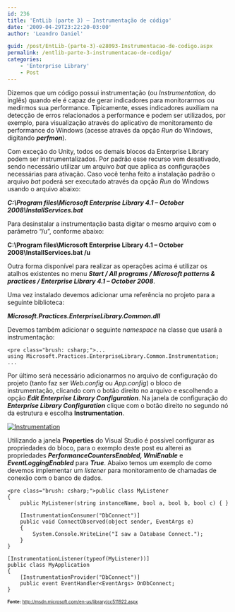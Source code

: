 ```yaml
---
id: 236
title: 'EntLib (parte 3) – Instrumentação de código'
date: '2009-04-29T23:22:20-03:00'
author: 'Leandro Daniel'

guid: /post/EntLib-(parte-3)-e28093-Instrumentacao-de-codigo.aspx
permalink: /entlib-parte-3-instrumentacao-de-codigo/
categories:
    - 'Enterprise Library'
    - Post
---
```


Dizemos que um código possui instrumentação (ou *Instrumentation*, do inglês) quando ele é capaz de gerar indicadores para monitorarmos ou medirmos sua performance. Tipicamente, esses indicadores auxiliam na detecção de erros relacionados a performance e podem ser utilizados, por exemplo, para visualização através do aplicativo de monitoramento de performance do Windows (acesse através da opção *Run* do Windows, digitando ***perfmon***).

Com exceção do Unity, todos os demais blocos da Enterprise Library podem ser instrumentalizados. Por padrão esse recurso vem desativado, sendo necessário utilizar um arquivo *bat* que aplica as configurações necessárias para ativação. Caso você tenha feito a instalação padrão o arquivo *bat* poderá ser executado através da opção *Run* do Windows usando o arquivo abaixo:

***C:\\Program files\\Microsoft Enterprise Library 4.1 – October 2008\\InstallServices.bat***

Para desinstalar a instrumentação basta digitar o mesmo arquivo com o parâmetro “/u”, conforme abaixo:

**C:\\Program files\\Microsoft Enterprise Library 4.1 – October 2008\\InstallServices.bat /u**

Outra forma disponível para realizar as operações acima é utilizar os atalhos existentes no menu ***Start / All programs / Microsoft patterns &amp; practices / Enterprise Library 4.1 – October 2008***.

Uma vez instalado devemos adicionar uma referência no projeto para a seguinte biblioteca:

***Microsoft.Practices.EnterpriseLibrary.Common.dll***

Devemos também adicionar o seguinte *namespace* na classe que usará a instrumentação:

```
<pre class="brush: csharp;">...
using Microsoft.Practices.EnterpriseLibrary.Common.Instrumentation;
...
```

Por último será necessário adicionarmos no arquivo de configuração do projeto (tanto faz ser *Web.config* ou *App.config*) o bloco de instrumentação, clicando com o botão direito no arquivo e escolhendo a opção ***Edit Enterprise Library Configuration***. Na janela de configuração do ***Enterprise Library Configuration*** clique com o botão direito no segundo nó da estrutura e escolha **Instrumentation**.

[![Instrumentation](http://leandrodaniel.com/pics/WindowsLiveWriter/EntLibparte3Instrumentaodecdigo/514D698F/Instrumentation_thumb.png "Instrumentation")](http://leandrodaniel.com/pics/WindowsLiveWriter/EntLibparte3Instrumentaodecdigo/055A56D0/Instrumentation.png)

Utilizando a janela **Properties** do Visual Studio é possível configurar as propriedades do bloco, para o exemplo deste post eu alterei as propriedades ***PerformanceCountersEnabled, **WmiEnable***** e ***EventLoggingEnabled*** para ***True***. Abaixo temos um exemplo de como devemos implementar um *listener* para monitoramento de chamadas de conexão com o banco de dados.

```
<pre class="brush: csharp;">public class MyListener
{
    public MyListener(string instanceName, bool a, bool b, bool c) { }

    [InstrumentationConsumer("DbConnect")]
    public void ConnectObserved(object sender, EventArgs e)
    {
        System.Console.WriteLine("I saw a Database Connect.");
    }
}

[InstrumentationListener(typeof(MyListener))]
public class MyApplication
{
    [InstrumentationProvider("DbConnect")]
    public event EventHandler<EventArgs> OnDbConnect;
}
```

<font size="1">**Fonte:** </font>[<font size="1">http://msdn.microsoft.com/en-us/library/cc511922.aspx</font>](http://msdn.microsoft.com/en-us/library/cc511922 "http://msdn.microsoft.com/en-us/library/cc511922")